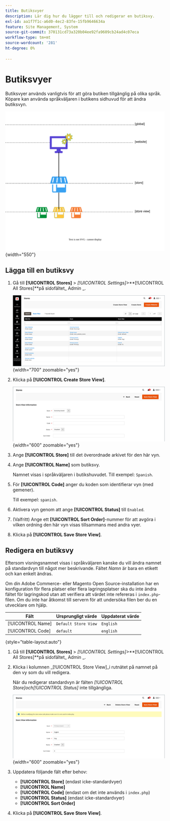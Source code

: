 ```yaml
---
title: Butiksvyer
description: Lär dig hur du lägger till och redigerar en butiksvy.
exl-id: aa1f7f1c-a6d0-4ec2-83fe-15fb9646634a
feature: Site Management, System
source-git-commit: 370131cd73a320b04ee92fa9609cb24ad4c07eca
workflow-type: tm+mt
source-wordcount: '281'
ht-degree: 0%

---
```


# Butiksvyer

Butiksvyer används vanligtvis för att göra butiken tillgänglig på olika språk. Köpare kan använda språkväljaren i butikens sidhuvud för att ändra butiksvyn.

![Omfång - flera butiksvyer](./assets/scope-multiview.svg){width="550"}

## Lägga till en butiksvy

1. Gå till **[!UICONTROL Stores]** > _[!UICONTROL Settings]_>**[!UICONTROL All Stores]**på sidofältet_ Admin _.

   ![Alla butiker](./assets/stores-all.png){width="700" zoomable="yes"}

1. Klicka på **[!UICONTROL Create Store View]**.

   ![Skapa butiksvy](./assets/create-store-view.png){width="600" zoomable="yes"}

1. Ange **[!UICONTROL Store]** till det överordnade arkivet för den här vyn.

1. Ange **[!UICONTROL Name]** som butiksvy.

   Namnet visas i språkväljaren i butikshuvudet. Till exempel: `Spanish`.

1. För **[!UICONTROL Code]** anger du koden som identifierar vyn (med gemener).

   Till exempel: `spanish`.

1. Aktivera vyn genom att ange **[!UICONTROL Status]** till `Enabled`.

1. (Valfritt) Ange ett **[!UICONTROL Sort Order]**-nummer för att avgöra i vilken ordning den här vyn visas tillsammans med andra vyer.

1. Klicka på **[!UICONTROL Save Store View]**.

## Redigera en butiksvy

Eftersom visningsnamnet visas i språkväljaren kanske du vill ändra namnet på standardvyn till något mer beskrivande. Fältet _Namn_ är bara en etikett och kan enkelt ändras.

Om din Adobe Commerce- eller Magento Open Source-installation har en konfiguration för flera platser eller flera lagringsplatser ska du inte ändra fältet för lagringskod utan att verifiera att värdet inte refereras i `index.php`-filen. Om du inte har åtkomst till servern för att undersöka filen ber du en utvecklare om hjälp.

| Fält | Ursprungligt värde | Uppdaterat värde |
| ----- | -------------- | ------------- |
| [!UICONTROL Name] | `Default Store View` | `English` |
| [!UICONTROL Code] | `default` | `english` |

{style="table-layout:auto"}

1. Gå till **[!UICONTROL Stores]** > _[!UICONTROL Settings]_>**[!UICONTROL All Stores]**på sidofältet_ Admin _.

1. Klicka i kolumnen _[!UICONTROL Store View]_i rutnätet på namnet på den vy som du vill redigera.

   När du redigerar standardvyn är fälten _[!UICONTROL Store]_och_[!UICONTROL Status]_ inte tillgängliga.

   ![Butiksvy - redigera standardvy](./assets/edit-store-view-info.png){width="600" zoomable="yes"}

1. Uppdatera följande fält efter behov:

   - **[!UICONTROL Store]** (endast icke-standardvyer)
   - **[!UICONTROL Name]**
   - **[!UICONTROL Code]** (endast om det inte används i `index.php`)
   - **[!UICONTROL Status]** (endast icke-standardvyer)
   - **[!UICONTROL Sort Order]**

1. Klicka på **[!UICONTROL Save Store View]**.
